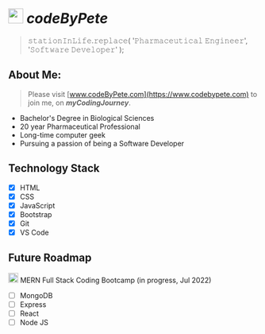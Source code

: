 # <img src='https://www.codebypete.com/pics/pharma2code_icon.gif' alt='codeByPete logo' width='30'> ***codeByPete***

>𝚜𝚝𝚊𝚝𝚒𝚘𝚗𝙸𝚗𝙻𝚒𝚏𝚎.𝚛𝚎𝚙𝚕𝚊𝚌𝚎( '𝙿𝚑𝚊𝚛𝚖𝚊𝚌𝚎𝚞𝚝𝚒𝚌𝚊𝚕 𝙴𝚗𝚐𝚒𝚗𝚎𝚎𝚛', '𝚂𝚘𝚏𝚝𝚠𝚊𝚛𝚎 𝙳𝚎𝚟𝚎𝚕𝚘𝚙𝚎𝚛' );

## About Me: 
>Please visit [www.codeByPete.com](https://www.codebypete.com) to join me, on ***myCodingJourney***.  
- Bachelor's Degree in Biological Sciences
- 20 year Pharmaceutical Professional
- Long-time computer geek
- Pursuing a passion of being a Software Developer

## Technology Stack
- [x] HTML
- [x] CSS
- [x] JavaScript
- [x] Bootstrap
- [x] Git
- [x] VS Code

## Future Roadmap
<img src='https://www.codebypete.com/pics/about/mitxPro_logoStacked.jpg' alt='MIT xPro logo' width='20'> MERN Full Stack Coding Bootcamp (in progress, Jul 2022)
- [ ] MongoDB
- [ ] Express
- [ ] React
- [ ] Node JS
